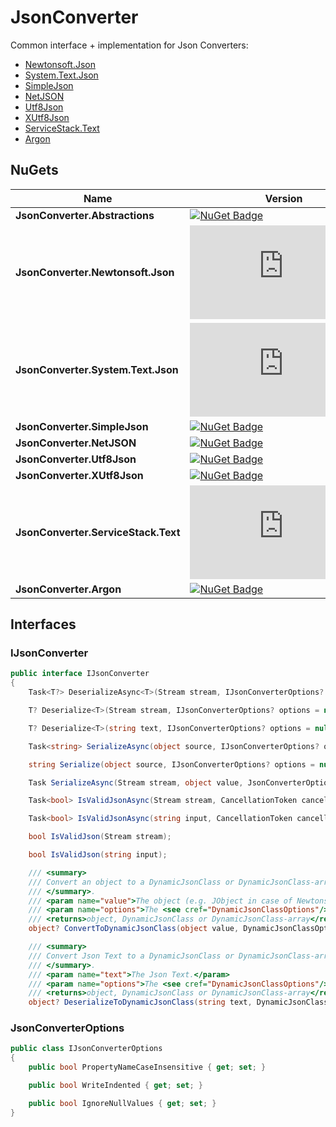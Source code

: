 # JsonConverter

Common interface + implementation for Json Converters:
- [Newtonsoft.Json](https://www.newtonsoft.com/json)
- [System.Text.Json](https://docs.microsoft.com/en-us/dotnet/api/system.text.json)
- [SimpleJson](https://github.com/facebook-csharp-sdk/simple-json)
- [NetJSON](https://github.com/rpgmaker/NetJSON)
- [Utf8Json](https://github.com/neuecc/Utf8Json)
- [XUtf8Json](https://github.com/geeking/Utf8Json)
- [ServiceStack.Text](https://docs.servicestack.net/json-format)
- [Argon](https://github.com/SimonCropp/Argon)

## NuGets

| Name | Version |
| - | - |
| **JsonConverter.Abstractions** | [![NuGet Badge](https://buildstats.info/nuget/JsonConverter.Abstractions)](https://www.nuget.org/packages/JsonConverter.Abstractions)
| **JsonConverter.Newtonsoft.Json** | [![NuGet Badge](https://buildstats.info/nuget/JsonConverter.Newtonsoft.Json)](https://www.nuget.org/packages/JsonConverter.Newtonsoft.Json)
| **JsonConverter.System.Text.Json** | [![NuGet Badge](https://buildstats.info/nuget/JsonConverter.System.Text.Json)](https://www.nuget.org/packages/JsonConverter.System.Text.Json)
| **JsonConverter.SimpleJson** | [![NuGet Badge](https://buildstats.info/nuget/JsonConverter.SimpleJson)](https://www.nuget.org/packages/JsonConverter.SimpleJson)
| **JsonConverter.NetJSON** | [![NuGet Badge](https://buildstats.info/nuget/JsonConverter.NetJSON)](https://www.nuget.org/packages/JsonConverter.NetJSON)
| **JsonConverter.Utf8Json** | [![NuGet Badge](https://buildstats.info/nuget/JsonConverter.Utf8Json)](https://www.nuget.org/packages/JsonConverter.Utf8Json)
| **JsonConverter.XUtf8Json** | [![NuGet Badge](https://buildstats.info/nuget/JsonConverter.XUtf8Json)](https://www.nuget.org/packages/JsonConverter.XUtf8Json)
| **JsonConverter.ServiceStack.Text** | [![NuGet Badge](https://buildstats.info/nuget/JsonConverter.ServiceStack.Text)](https://www.nuget.org/packages/JsonConverter.ServiceStack.Text)
| **JsonConverter.Argon** | [![NuGet Badge](https://buildstats.info/nuget/JsonConverter.Argon)](https://www.nuget.org/packages/JsonConverter.Argon)


## Interfaces

### IJsonConverter

``` csharp
public interface IJsonConverter
{
    Task<T?> DeserializeAsync<T>(Stream stream, IJsonConverterOptions? options = null, CancellationToken cancellationToken = default);

    T? Deserialize<T>(Stream stream, IJsonConverterOptions? options = null);

    T? Deserialize<T>(string text, IJsonConverterOptions? options = null);

    Task<string> SerializeAsync(object source, IJsonConverterOptions? options = null, CancellationToken cancellationToken = default);

    string Serialize(object source, IJsonConverterOptions? options = null);

    Task SerializeAsync(Stream stream, object value, JsonConverterOptions? options = null, CancellationToken cancellationToken = default);

    Task<bool> IsValidJsonAsync(Stream stream, CancellationToken cancellationToken = default);

    Task<bool> IsValidJsonAsync(string input, CancellationToken cancellationToken = default);

    bool IsValidJson(Stream stream);

    bool IsValidJson(string input);

    /// <summary>
    /// Convert an object to a DynamicJsonClass or DynamicJsonClass-array. 
    /// </summary>.
    /// <param name="value">The object (e.g. JObject in case of Newtonsoft.Json).</param>
    /// <param name="options">The <see cref="DynamicJsonClassOptions"/> (optional).</param>
    /// <returns>object, DynamicJsonClass or DynamicJsonClass-array</returns>
    object? ConvertToDynamicJsonClass(object value, DynamicJsonClassOptions? options = null);

    /// <summary>
    /// Convert Json Text to a DynamicJsonClass or DynamicJsonClass-array. 
    /// </summary>.
    /// <param name="text">The Json Text.</param>
    /// <param name="options">The <see cref="DynamicJsonClassOptions"/> (optional).</param>
    /// <returns>object, DynamicJsonClass or DynamicJsonClass-array</returns>
    object? DeserializeToDynamicJsonClass(string text, DynamicJsonClassOptions? options = null);
```


### JsonConverterOptions

``` csharp
public class IJsonConverterOptions
{
    public bool PropertyNameCaseInsensitive { get; set; }

    public bool WriteIndented { get; set; }

    public bool IgnoreNullValues { get; set; }
}
```